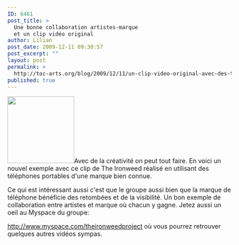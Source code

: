 ```yaml
---
ID: 6461
post_title: >
  Une bonne collaboration artistes-marque
  et un clip vidéo original
author: Lilian
post_date: 2009-12-11 09:30:57
post_excerpt: ""
layout: post
permalink: >
  http://toc-arts.org/blog/2009/12/11/un-clip-video-original-avec-des-telephones-portables/
published: true
---
```

<img class="alignleft size-thumbnail wp-image-9077" title="clip-musique-groupe-telephones-portables" src="http://toc-arts.org/blog/wp-content/uploads/2009/12/clip-musique-groupe-telephones-portables-150x150.jpg" alt="" width="150" height="150" />Avec de la créativité on peut tout faire. En voici un nouvel exemple avec ce clip de The Ironweed réalisé en utilisant des téléphones portables d'une marque bien connue. <p style="text-align: center;">
</p> Ce qui est intéressant aussi c'est que le groupe aussi bien que la marque de téléphone bénéficie des retombées et de la visibilité. Un bon exemple de collaboration entre artistes et marque où chacun y gagne. Jetez aussi un oeil au Myspace du groupe: 

<http://www.myspace.com/theironweedproject> où vous pourrez retrouver quelques autres vidéos sympas.